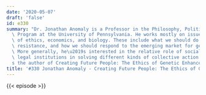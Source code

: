 ```yaml
---
date: '2020-05-07'
draft: 'false'
id: e330
summary: "Dr. Jonathan Anomaly is a Professor in the Philosophy, Politics and Economics\
  \ Program at the University of Pennsylvania. He works mostly on issues at the intersection\
  \ of ethics, economics, and biology. These include what we should do about antibiotic\
  \ resistance, and how we should respond to the emerging market for genetic engineering.\
  \ More generally, he\u2019s interested in the relative role of social norms and\
  \ legal institutions in solving different kinds of collective action problems. He\u2019\
  s the author of Creating Future People: The Ethics of Genetic Enhancement."
title: '#330 Jonathan Anomaly - Creating Future People: The Ethics of Genetic Enhancement'
---
```

{{< episode >}}
